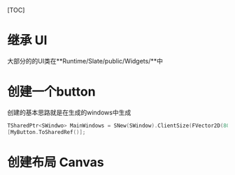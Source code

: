 [TOC]

# 继承 UI

大部分的的UI类在**Runtime/Slate/public/Widgets/**中



# 创建一个button

创建的基本思路就是在生成的windows中生成

```cpp
TSharedPtr<SWindwo> MainWindows = SNew(SWindow).ClientSize(FVector2D(800,600))
[MyButton.ToSharedRef()];
```





# 创建布局 Canvas

